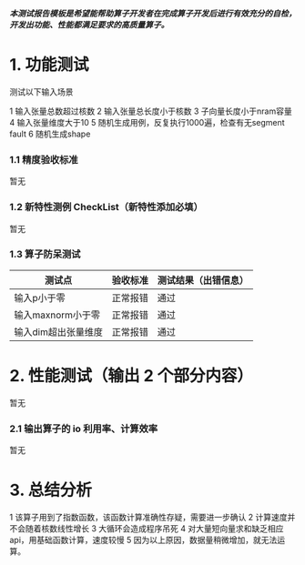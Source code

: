 **_本测试报告模板是希望能帮助算子开发者在完成算子开发后进行有效充分的自检，开发出功能、性能都满足要求的高质量算子。_**

# 1. 功能测试
测试以下输入场景

1 输入张量总数超过核数
2 输入张量总长度小于核数
3 子向量长度小于nram容量
4 输入张量维度大于10
5 随机生成用例，反复执行1000遍，检查有无segment fault
6 随机生成shape



### 1.1 精度验收标准

暂无

### 1.2 新特性测例 CheckList（新特性添加必填）

暂无

### **1.3 算子防呆测试**

| 测试点              | 验收标准 | 测试结果（出错信息）   |
| --------------     | -------- | -------------------- |
| 输入p小于零         |正常报错  |     通过               |
| 输入maxnorm小于零   | 正常报错 |    通过               |
| 输入dim超出张量维度 | 正常报错 |    通过               |


# 2. 性能测试（输出 2 个部分内容）

暂无

### 2.1 输出算子的 io 利用率、计算效率

暂无

# 3. 总结分析

1 该算子用到了指数函数，该函数计算准确性存疑，需要进一步确认
2 计算速度并不会随着核数线性增长
3 大循环会造成程序吊死
4 对大量短向量求和缺乏相应api，用基础函数计算，速度较慢
5 因为以上原因，数据量稍微增加，就无法运算。
